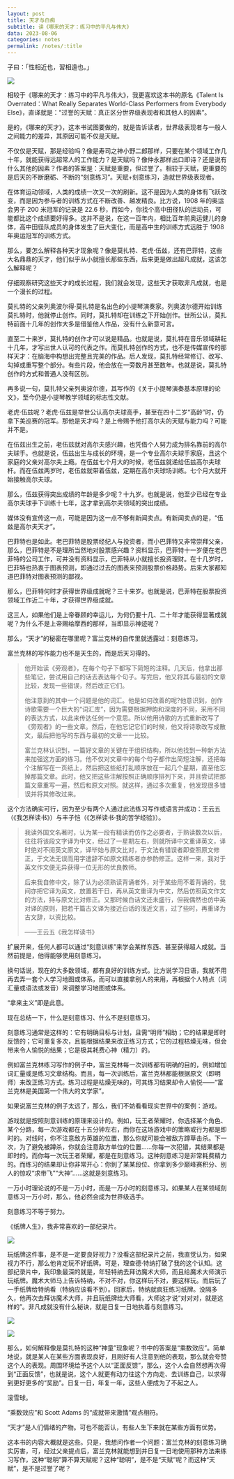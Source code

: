 ```yaml
---
layout: post
title: 天才与白痴
subtitle: 读《哪来的天才：练习中的平凡与伟大》
data: 2023-08-06
categories: notes
permalink: /notes/:title
---
```


子曰：「性相近也，習相遠也。」

![](https://user-images.githubusercontent.com/115197878/258737713-9c3976c8-69a7-4ce4-ae5c-9fe7bd0e0506.png)

相较于《哪来的天才：练习中的平凡与伟大》，我更喜欢这本书的原名《Talent Is Overrated︰What Really Separates World-Class Performers from Everybody Else》，直译就是：“过誉的天赋：真正区分世界级表现者和其他人的因素”。

是的，《哪来的天才》，这本书试图要做的，就是告诉读者，世界级表现者与一般人之间能力的差异，其原因可能不仅是天赋。

不仅仅是天赋，那是经验吗？像是寿司之神小野二郎那样，只要在某个领域工作几十年，就能获得远超常人的工作能力？是天赋吗？像仲永那样出口即诗？还是说有什么其他的因素？作者的答案是：天赋是重要，但过誉了。相较于天赋，更重要的是后天的不断磨砺、不断的“刻意练习”。天赋+刻意练习，造就世界级表现者。

在体育运动领域，人类的成绩一次又一次的刷新。这不是因为人类的身体有飞跃改变，而是因为参与者的训练方式在不断改善、越发精良。比方说，1908 年的奥运会男子 200 米冠军的记录是 22.6 秒，而如今，你找个高中田径队的运动员，可能都比这个成绩要好得多。这并不是说，在这一百年内，相比百年前奥运健儿的身体，高中田径队成员的身体发生了巨大变化，而是高中生的训练方式远胜于 1908 年奥运冠军的训练方式。

那么，要怎么解释各种天才现象呢？像是莫扎特、老虎·伍兹，还有巴菲特，这些大名鼎鼎的天才，他们似乎从小就擅长那些东西，后来更是做出超凡成就，这该怎么解释呢？

仔细观察研究这些天才的成长过程，我们就会发现，这些天才获取非凡成就，也是一个漫长的过程。

莫扎特的父亲列奥波尔得·莫扎特是名出色的小提琴演奏家。列奥波尔德开始训练莫扎特时，他就停止创作。同时，莫扎特却在训练之下开始创作。世所公认，莫扎特前面十几年的创作大多是借鉴他人作品，没有什么新意可言。

直至二十来岁，莫扎特的创作才可以说是精品。也就是说，莫扎特在音乐领域耕耘十几年，才写出世人认可的代表之作。而莫扎特创作的方式，也不是传媒宣传的那样天才：在脑海中构想出完整且完美的作品。后人发现，莫扎特经常修订、改写、勾掉或重写整个部分。有些片段，他会放在一旁数月甚至数年。也就是说，莫扎特创作的方式和普通人没有区别。

再多说一句，莫扎特父亲列奥波尔德，其写作的《关于小提琴演奏基本原理的论文》，至今仍是小提琴教学领域的标志性文献。

老虎·伍兹呢？老虎·伍兹是举世公认高尔夫球高手，甚至在四十二岁“高龄”时，仍拿下美巡赛的冠军。那他是天才吗？是上帝赐予他打高尔夫的天赋与能力吗？可能并不是。

在伍兹出生之前，老伍兹就对高尔夫感兴趣，也凭借个人努力成为排名靠前的高尔夫球手。也就是说，伍兹出生与成长的环境，是一个专业高尔夫球手家庭，且这个家庭的父亲对高尔夫上瘾。在伍兹七个月大的时候，老伍兹就递给伍兹高尔夫球杆。而在伍兹两岁时，老伍兹就带着伍兹，定期在高尔夫球场训练。七个月大就开始接触高尔夫球。

那么，伍兹获得突出成绩的年龄是多少呢？十九岁。也就是说，他至少已经在专业高尔夫球手下训练十七年，这才拿到高尔夫领域的突出成绩。

媒体没有宣传这一点，可能是因为这一点不够有新闻卖点。有新闻卖点的是，“伍兹是高尔夫天才”。

巴菲特也是如此。老巴菲特是股票经纪人与投资者，而小巴菲特又非常崇拜父亲，那么，巴菲特是不是理所当然地对股票感兴趣？资料显示，巴菲特十一岁便在老巴菲特的公司工作，可并没有资料显示，巴菲特从小就擅长投资理财。在十几岁时，巴菲特也热衷于图表预测，即通过过去的图表来预测股票价格趋势。后来大家都知道巴菲特对图表预测的鄙视。

那么，巴菲特何时才获得世界级成就呢？三十来岁。也就是说，巴菲特在股票投资领域工作近二十年，才获得世界级成就。

这三人，如果他们是上帝眷顾的幸运儿，为何仍要十几、二十年才能获得显著成就呢？为什么不是上帝赐给摩西的那样，当即显示神迹呢？

那么，“天才”的秘密在哪里呢？富兰克林的自传里就透露过：刻意练习。

富兰克林的写作能力也不是天生的，而是后天习得的。

> 他开始读《旁观者》，在每个句子下都写下简短的注释。几天后，他拿出那些笔记，尝试用自己的话去表达每个句子。写完后，他又将其与最初的文章比较，发现一些错误，然后改正它们。
> 
> 他注意到的其中一个问题是他的词汇。他是如何改善的呢?他意识到，创作诗歌需要一个巨大的“词汇库”，因为需要根据押韵和深度的不同，采用不同的表达方式，以此来传达任何一个意思。所以他用诗歌的方式重新改写了《旁观者》的一些文章。然后，在他忘记它们的时候，他又将诗歌改写成散文，最后把他写的东西与最初的文章一一比较。
> 
> 富兰克林认识到，一篇好文章的关键在于组织结构，所以他找到一种新方法来加强这方面的练习。他不仅对文章中的每个句子都作出简短注解，还把每个注解写在一页纸上，然后把这些纸打乱顺序放在一起几个星期，直至他忘掉那篇文章。此时，他又把这些注解按照正确顺序排列下来，并且尝试把那篇文章重写一遍，然后和原文对照。就这样，通过多次重复，他发现很多错误并将其修改过来。

这个方法确实可行，因为至少有两个人通过此法练习写作或语言并成功：王云五（《我怎样读书》）与丰子恺（《怎样读书·我的苦学经验》）。

> 我读外国文名著时，认为某一段有精读而仿作之必要者，于熟读数次以后，往往将该段文字译为中文，经过了一星期左右，则就所译中文重译英文，译时绝对不阅英文原文，译毕始与原文比对，于文法有错误者即查照原文修正，于文法无误而用字遣辞不如原文精练者亦参酌修正。这样一来，我对于英文作文便无异获得一位无形的优良教师。
> 
> 后来我自修中文，除了认为必须熟读背诵者外，对于某些用不着背诵的，我间亦把它译为英文，放置若干日，再从英文重译为中文，然后仿照英文作文的方法，持与原文比对修正。又那时候白话文还未盛行，但我偶然也仿中英对译的原则，把若干篇古文译为接近白话的浅近文言，过了些时，再重译为古文辞，以资比较。
> 
> ——王云五《我怎样读书》

扩展开来，任何人都可以通过“刻意训练”来学会某样东西、甚至获得超人成就。当然前提是，他得能够使用刻意练习。

换句话说，现在的大多数领域，都有良好的训练方式。比方说学习日语，我就不用再去弄一套个人学习地图或体系，而可以直接拿别人的来用，再根据个人特点（词汇量或语法或发音）来调整学习地图或体系。

“拿来主义”即是此意。

现在总结一下，什么是刻意练习、什么不是刻意练习。

刻意练习通常是这样的：它有明确目标与计划，且需“明师”相助；它的结果是即时反馈的；它可重复多次，且能根据结果来改正练习方式；它的过程枯燥无味，但会带来令人愉悦的结果；它是极其耗费心神（精力）的。

例如富兰克林练习写作的例子中，富兰克林每一次训练都有明确的目的，例如增加词汇量或是练习文章结构。而且，每一次训练后，富兰克林都能根据原文（即明师）来改正练习方式。练习过程是枯燥无味的，可其练习结果却令人愉悦——“富兰克林是美国第一个伟大的文学家”。

如果说富兰克林的例子太远了，那么，我们不妨看看现实世界中的案例：游戏。

游戏就是按照刻意训练的原理来设计的。例如，玩王者荣耀时，你选择某个角色、某个分路，每一次游戏都在十五分钟左右，而你在这场游戏中的策略或行为都是即时的。对线时，你不注意敌方英雄的位置，那么你就可能会被敌方蹲草击杀。下一次，为了避免被蹲杀，你就会注意敌方单位的位置……你每一次犯错，其结果都是即时的。而你每一次玩王者荣耀，都是在刻意练习。这种刻意练习是非常耗费精力的。而练习的结果却让你非常开心：你到了某某段位、你拿到多少巅峰赛积分、别人的惊叹“求带飞”“大神”……这就是刻意练习。

一万小时理论说的不是一万小时，而是一万小时的刻意练习。如果某人在某领域刻意练习一万小时，那么，他必然会成为世界级选手。

刻意练习不等于努力。

《纸牌人生》，我非常喜欢的一部纪录片。

![](https://user-images.githubusercontent.com/115197878/258735612-aa821cc9-b3eb-44d3-bb5a-77365d69ef98.png)

玩纸牌这件事，是不是一定要良好视力？没看这部纪录片之前，我直觉认为，如果视力不行，那么他肯定玩不好纸牌。可是，理查德·特纳打破了我的这个认知。这部纪录片中，我印象最深的就是，年轻特纳去拜访魔术大师，而且给魔术大师演示玩纸牌。魔术大师马上告诉特纳，不对不对，你这样玩不对，要这样玩。而后玩了一手纸牌给特纳看（特纳应该看不到）。回家后，特纳就疯狂练习纸牌。没隔多久，他再次去拜访魔术大师，并且玩纸牌给大师看，大师这才说“对对对，就是这样的”。非凡成就没有什么秘诀，就是日复一日地执着与刻意练习。

![](https://user-images.githubusercontent.com/115197878/258736158-a660a0fc-c4e8-46df-9389-a76138c0102e.png)

![](https://user-images.githubusercontent.com/115197878/258735728-e5d65ec1-77b8-4ed0-9a8e-d2998c48b40a.png)

那么，如何解释像是莫扎特的这种“神童”现象呢？书中的答案是“乘数效应”。简单地说，就是某人在某些方面表现良好，且刚好有人注意到他的表现，那么就会夸赞这个人的表现。周围环境给予这个人以“正面反馈”，那么，这个人会自然想再次得到“正面反馈”，也就是说，这个人就更有动力往这个方向走、去训练自己，以求得到更好更多的“奖励”。日复一日，年复一年，这些人便成为了不起之人。

滚雪球。

“乘数效应”和 Scott Adams 的“成就带来激情”观点相符。

“天才”是人们情绪的产物。可也不能否认，有些人生下来就在某些方面有优势。

这本书的内容大概就是这些。只是，我想问作者一个问题：富兰克林的刻意练习确实厉害，可，经过父亲提点后，富兰克林就能想到并日复一日地使用那种方法来练习写作，这种“聪明”算不算天赋呢？这种“聪明”，是不是“天赋”呢？而这种“天赋”，是不是过誉了呢？
